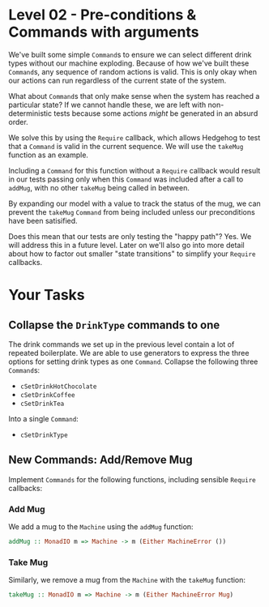 # Level 02 - Pre-conditions & Commands with arguments

We've built some simple `Command`s to ensure we can select different drink types
without our machine exploding. Because of how we've built these `Command`s, any
sequence of random actions is valid. This is only okay when our actions can run
regardless of the current state of the system.

What about `Command`s that only make sense when the system has reached a
particular state? If we cannot handle these, we are left with non-deterministic
tests because some actions _might_ be generated in an absurd order.

We solve this by using the `Require` callback, which allows Hedgehog to test
that a `Command` is valid in the current sequence. We will use the `takeMug`
function as an example.

Including a `Command` for this function without a `Require` callback would
result in our tests passing only when this `Command` was included after a call
to `addMug`, with no other `takeMug` being called in between.

By expanding our model with a value to track the status of the mug, we can
prevent the `takeMug` `Command` from being included unless our preconditions
have been satisified.

Does this mean that our tests are only testing the "happy path"? Yes. We will
address this in a future level. Later on we'll also go into more detail about
how to factor out smaller "state transitions" to simplify your `Require`
callbacks.

# Your Tasks

## Collapse the `DrinkType` commands to one

The drink commands we set up in the previous level contain a lot of repeated
boilerplate. We are able to use generators to express the three options for
setting drink types as one `Command`. Collapse the following three `Command`s:

* `cSetDrinkHotChocolate`
* `cSetDrinkCoffee`
* `cSetDrinkTea`

Into a single `Command`:

* `cSetDrinkType`

## New Commands: Add/Remove Mug

Implement `Commands` for the following functions, including sensible
`Require` callbacks:

### Add Mug

We add a mug to the `Machine` using the `addMug` function:

```haskell
addMug :: MonadIO m => Machine -> m (Either MachineError ())
```

### Take Mug

Similarly, we remove a mug from the `Machine` with the `takeMug`
function:

```haskell
takeMug :: MonadIO m => Machine -> m (Either MachineError Mug)
```
